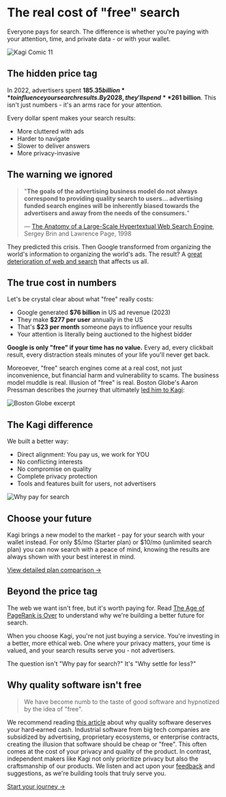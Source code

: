 # The real cost of "free" search

Everyone pays for search. The difference is whether you're paying with your attention, time, and private data - or with your wallet.

![Kagi Comic 11](https://github.com/user-attachments/assets/16fd01f2-389d-4193-a0b3-cfe233c56824)

## The hidden price tag

In 2022, advertisers spent **$185.35 billion** to influence your search results. By 2028, they'll spend **$261 billion**. This isn't just numbers - it's an arms race for your attention.

Every dollar spent makes your search results:
- More cluttered with ads
- Harder to navigate
- Slower to deliver answers
- More privacy-invasive

## The warning we ignored

> "**The goals of the advertising business model do not always correspond to providing quality search to users... advertising funded search engines will be inherently biased towards the advertisers and away from the needs of the consumers.**"
>
> 
> — [The Anatomy of a Large-Scale Hypertextual Web Search Engine](http://infolab.stanford.edu/pub/papers/google.pdf), Sergey Brin and Lawrence Page, 1998

They predicted this crisis. Then Google transformed from organizing the world's information to organizing the world's ads. The result? A [great deterioration of web and search](https://dkb.io/post/DEPR_google-search-is-dying) that affects us all.


## The true cost in numbers

Let's be crystal clear about what "free" really costs:
- Google generated **$76 billion** in US ad revenue (2023)
- They make **$277 per user** annually in the US
- That's **$23 per month** someone pays to influence your results
- Your attention is literally being auctioned to the highest bidder

**Google is only "free" if your time has no value.** Every ad, every clickbait result, every distraction steals minutes of your life you'll never get back.

Moreoever, "free" search engines come at a real cost, not just inconvenience, but financial harm and vulnerability to scams. The business model muddle is real. Illusion of "free" is real. Boston Globe's Aaron Pressman describes the journey that ultimately [led him to Kagi](https://www.bostonglobe.com/2025/04/01/business/google-search-problems-alternatives-kagi/):

![Boston Globe excerpt](https://github.com/user-attachments/assets/70e7b750-0a1b-4824-a927-86f677a70487)


## The Kagi difference

We built a better way:
- Direct alignment: You pay us, we work for YOU
- No conflicting interests
- No compromise on quality
- Complete privacy protection
- Tools and features built for users, not advertisers

![Why pay for search](https://github.com/user-attachments/assets/acc400f3-c25a-4bf9-8ed9-1a74eb3e8509)


## Choose your future

Kagi brings a new model to the market - pay for your search with your wallet instead. For only $5/mo (Starter plan) or $10/mo (unlimited search plan) you can now search with a peace of mind, knowing the results are always shown with your best interest in mind.

[View detailed plan comparison →](../plans/plan-types.md)

## Beyond the price tag

The web we want isn't free, but it's worth paying for. Read [The Age of PageRank is Over](https://blog.kagi.com/age-pagerank-over) to understand why we're building a better future for search.

When you choose Kagi, you're not just buying a service. You're investing in a better, more ethical web. One where your privacy matters, your time is valued, and your search results serve you - not advertisers.

The question isn't "Why pay for search?"
It's "Why settle for less?"

##  Why quality software isn't free
> We have become numb to the taste of good software and hypnotized by the idea of "free".

We recommend reading [this article](https://stephango.com/quality-software) about why quality software deserves your hard‑earned cash. Industrial software from big tech companies are subsidized by advertising, proprietary ecosystems, or enterprise contracts, creating the illusion that software should be cheap or "free". This often comes at the cost of your privacy and quality of the product. In contrast, independent makers like Kagi not only prioritize privacy but also the craftsmanship of our products. We listen and act upon your [feedback](https://kagifeedback.org/) and suggestions, as we're building tools that truly serve you. 

[Start your journey →](https://kagi.com/signup?plan_id=trial)



